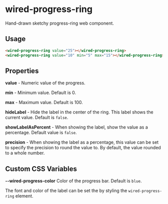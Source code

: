 # wired-progress-ring
Hand-drawn sketchy progress-ring web component.

## Usage

```html
<wired-progress-ring value="25"></wired-progress-ring>
<wired-progress-ring value="10" min="5" max="15"></wired-progress-ring>
```

## Properties

**value** - Numeric value of the progress.

**min** - Minimum value. Default is 0.

**max** - Maximum value. Default is 100.

**hideLabel** - Hide the label in the center of the ring. This label shows the current value. Default is `false`.

**showLabelAsPercent** - When showing the label, show the value as a percentage. Default value is `false`.

**precision** - When showing the label as a percentage, this value can be set to specify the precision to round the value to. By default, the value rounded to a whole number. 

## Custom CSS Variables

**--wired-progress-color** Color of the progress bar. Default is `blue`.

The font and color of the label can be set the by styling the `wired-progress-ring` element.